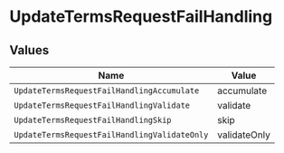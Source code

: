 # UpdateTermsRequestFailHandling


## Values

| Name                                         | Value                                        |
| -------------------------------------------- | -------------------------------------------- |
| `UpdateTermsRequestFailHandlingAccumulate`   | accumulate                                   |
| `UpdateTermsRequestFailHandlingValidate`     | validate                                     |
| `UpdateTermsRequestFailHandlingSkip`         | skip                                         |
| `UpdateTermsRequestFailHandlingValidateOnly` | validateOnly                                 |